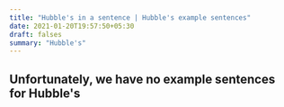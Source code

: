 ```yaml
---
title: "Hubble's in a sentence | Hubble's example sentences"
date: 2021-01-20T19:57:50+05:30
draft: falses
summary: "Hubble's"
---
```

## Unfortunately, we have no example sentences for Hubble's                 
